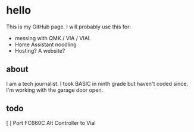 # hello
This is my GitHub page. I will probably use this for:
- messing with QMK / VIA / VIAL 
- Home Assistant noodling
- Hosting? A website? 

## about
I am a tech journalist. I took BASIC in ninth grade but haven't coded since. I'm working with the garage door open. 

## todo
[ ] Port FC660C Alt Controller to Vial
